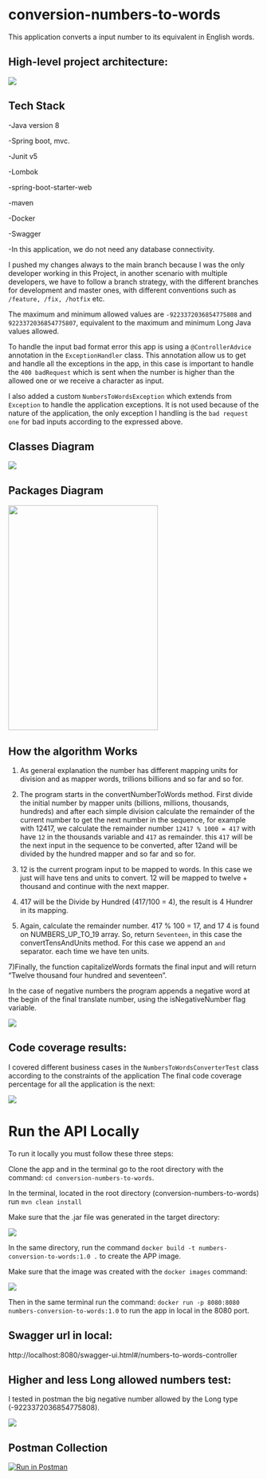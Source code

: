 # conversion-numbers-to-words

This application converts a input number to its equivalent in English words. 

## High-level project architecture:
<img src = "src/main/resources/images/GeneralOverview.png" />

## Tech Stack

-Java version 8

-Spring boot, mvc.

-Junit v5

-Lombok

-spring-boot-starter-web

-maven

-Docker

-Swagger

-In this application, we do not need any database connectivity.

I pushed my changes always to the main branch because I was the only developer working in this Project, in another scenario with multiple developers, we have to follow a branch strategy, with the different branches for development and master ones, with different conventions such as ```/feature, /fix, /hotfix``` etc.

The maximum and minimum allowed values are ```-9223372036854775808``` and ```9223372036854775807```, equivalent to the maximum and minimum Long Java values allowed.

To handle the input bad format error this app is using a ```@ControllerAdvice``` annotation in the ```ExceptionHandler``` class. This annotation allow us to get and handle all the exceptions in the app, in this case is important to handle the ```400 badRequest``` which is sent when the number is higher than the allowed one or we receive a character as input.

I also added a custom ```NumbersToWordsException``` which extends from ```Exception``` to handle the application exceptions. It is not used because of the nature of the application, the only exception I handling is the ```bad request one``` for bad inputs according to the expressed above.

##  Classes Diagram

<img src = "src/main/resources/images/classDiagram.png" />

##  Packages Diagram

<img src = "src/main/resources/images/PackagesDiagram.png" width="300" height="450" />

##  How the algorithm Works

1) As general explanation the number has different mapping units for division and as mapper words, trillions billions and so far and so for.

2) The program starts in the convertNumberToWords method. First divide the initial number by mapper units (billions,  millions, thousands, hundreds) and after each simple division calculate the remainder of the current number to get the next number in the sequence, for example with 12417, 
we calculate the remainder number ```12417 % 1000 = 417``` with have ```12``` in the thousands variable and ```417``` as remainder.
this ```417``` will be the next input in the sequence to be converted, after 12and will be divided by the hundred mapper and so far and so for.

3) 12 is the current program input to be mapped to words. In this case we just will have tens and units to convert.
12 will be mapped to twelve + thousand and continue with the next mapper.

4) 417 will be the Divide  by Hundred (417/100 = 4), the result is 4 Hundrer in its mapping.

5) Again, calculate the remainder number. 417 % 100 = 17, and 17 4 is found on NUMBERS_UP_TO_19 array. So, return ```Seventeen```, in this case the convertTensAndUnits method.
For this case we append an ```and``` separator. each time we have ten units.

7)Finally, the function capitalizeWords formats the final input and  will return “Twelve thousand four hundred and seventeen”.

In the case of negative numbers the program appends a negative word at the begin of the final translate number, using the isNegativeNumber flag variable.

<img src = "src/main/resources/images/Algorithm.png" />



##  Code coverage results:

I covered different business cases in the ```NumbersToWordsConverterTest``` class according to the constraints of the application The final code coverage percentage for all the application is the next:

<img src = "src/main/resources/images/coverageDiagram.png" />


# Run the API Locally

To run it locally you must follow these three steps:

Clone the app and in the terminal go to the root directory with the command: ```cd conversion-numbers-to-words```.

In the terminal, located in the root directory (conversion-numbers-to-words) run ```mvn clean install```

Make sure that the .jar file was generated in the target directory:

<img src = "src/main/resources/images/jarGenerated.png" />


In the same directory, run the command ```docker build -t numbers-conversion-to-words:1.0 .``` to create the APP image.

Make sure that the image was created with the ```docker images``` command: 

<img src = "src/main/resources/images/DockerImage.png" />

Then in the same terminal run the command:  ```docker run -p 8080:8080 numbers-conversion-to-words:1.0``` to run the app in local in the 8080 port.

## Swagger url in local:

http://localhost:8080/swagger-ui.html#/numbers-to-words-controller

## Higher and less Long allowed numbers test:

I tested in postman the big negative number allowed by the Long type (-9223372036854775808).

<img src = "src/main/resources/images/testLessHigherLongNumber.png" />

## Postman Collection 


[![Run in Postman](https://run.pstmn.io/button.svg)](https://app.getpostman.com/run-collection/98b1a524bfd95a2aebce)
